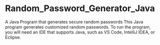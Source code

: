 # Random_Password_Generator_Java
A Java Program that generates secure random passwords
This Java program generates customized random passwords.
To run the program, you will need an IDE that supports Java, such as VS Code, IntelliJ IDEA, or Eclipse.
